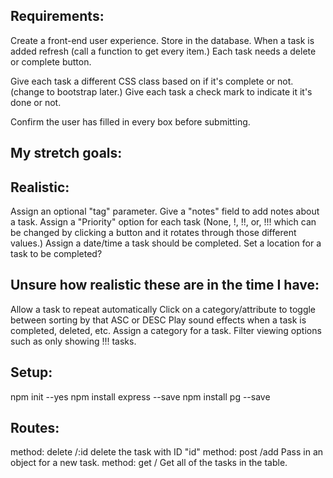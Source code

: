 ## Requirements:
Create a front-end user experience.
Store in the database.
When a task is added refresh (call a function to get every item.)
Each task needs a delete or complete button.

Give each task a different CSS class based on if it's complete or not. (change to bootstrap later.)
Give each task a check mark to indicate it it's done or not.

Confirm the user has filled in every box before submitting.

## My stretch goals:
## Realistic:
Assign an optional "tag" parameter.
Give a "notes" field to add notes about a task.
Assign a "Priority" option for each task (None, !, !!, or, !!! which can be
changed by clicking a button and it rotates through those different values.)
Assign a date/time a task should be completed.
Set a location for a task to be completed?

## Unsure how realistic these are in the time I have:
Allow a task to repeat automatically
Click on a category/attribute to toggle between sorting by that ASC or DESC
Play sound effects when a task is completed, deleted, etc.
Assign a category for a task.
Filter viewing options such as only showing !!! tasks.

## Setup:
npm init --yes
npm install express --save
npm install pg --save

## Routes:
method: delete /:id
delete the task with ID "id"
method: post /add
Pass in an object for a new task.
method: get /
Get all of the tasks in the table.
